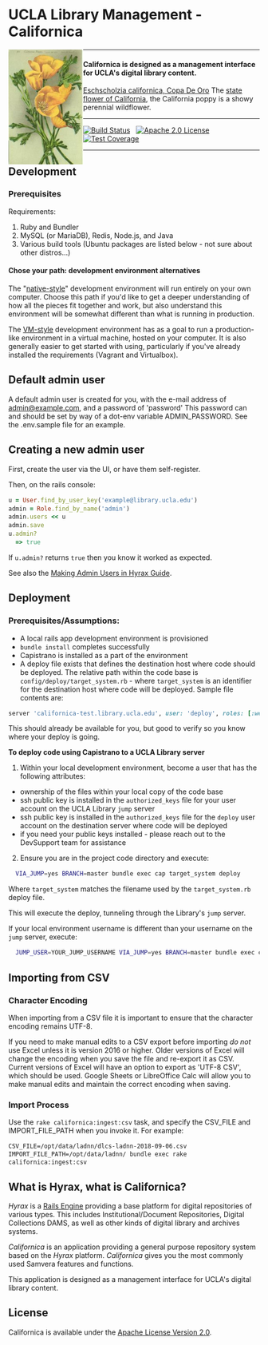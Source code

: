 # UCLA Library Management - Californica

<img align="left" width="150" src="app/assets/images/CalifornicaPoppy.jpeg">

---

#### Californica is designed as a management interface for UCLA's digital library content.  

[Eschscholzia californica, Copa De Oro](https://en.wikipedia.org/wiki/Eschscholzia_californica) The [state flower of California](http://www.parks.ca.gov/?page_id=627), the California poppy is a showy perennial wildflower.

---

[![Build Status](https://travis-ci.org/UCLALibrary/californica.svg?branch=master)](https://travis-ci.org/UCLALibrary/californica) &nbsp; [![Apache 2.0 License](http://img.shields.io/badge/APACHE2-license-blue.svg)](./LICENSE) &nbsp;  [![Test Coverage](https://coveralls.io/repos/github/UCLALibrary/californica/badge.svg?branch=master)](https://coveralls.io/github/UCLALibrary/californica?branch=master)

---

## Development

### Prerequisites

Requirements:
1. Ruby and Bundler
1. MySQL (or MariaDB), Redis, Node.js, and Java
1. Various build tools (Ubuntu packages are listed below - not sure about other
   distros...)

#### Chose your path: development environment alternatives

The "[native-style](https://github.com/UCLALibrary/amalgamated-samvera/wiki/Setting-up-a-Californica-development-environment,-%22native%22-style)" development environment will run entirely on your own computer. Choose this path if you'd like to get a deeper understanding of how all the pieces fit together and work, but also understand this environment will be somewhat different than what is running in production.

The [VM-style](https://github.com/UCLALibrary/amalgamated-samvera/wiki/Setting-up-a-Californica-development-environment,-VM-style) development environment has as a goal to run a production-like environment in a virtual machine, hosted on your computer. It is also generally easier to get started with using, particularly if you've already installed the requirements (Vagrant and Virtualbox).

## Default admin user
A default admin user is created for you, with the e-mail address of admin@example.com, and a password of 'password' This password can and should be set by way of a dot-env variable ADMIN_PASSWORD. See the .env.sample file for an example.

## Creating a new admin user
First, create the user via the UI, or have them self-register.  

Then, on the rails console:
```ruby
u = User.find_by_user_key('example@library.ucla.edu')
admin = Role.find_by_name('admin')
admin.users << u
admin.save
u.admin?
  => true
```

If `u.admin?` returns `true` then you know it worked as expected.

See also the [Making Admin Users in Hyrax Guide](https://github.com/samvera/hyrax/wiki/Making-Admin-Users-in-Hyrax).

## Deployment

### Prerequisites/Assumptions:

* A local rails app development environment is provisioned
* `bundle install` completes successfully
* Capistrano is installed as a part of the environment
* A deploy file exists that defines the destination host where code should be deployed. The relative path within the code base is `config/deploy/target_system.rb` - where `target_system` is an identifier for the destination host where code will be deployed. Sample file contents are:
```ruby
server 'californica-test.library.ucla.edu', user: 'deploy', roles: [:web, :app, :db]
```
This should already be available for you, but good to verify so you know where your deploy is going.

**To deploy code using Capistrano to a UCLA Library server**

1. Within your local development environment, become a user that has the following attributes:
 * ownership of the files within your local copy of the code base
 * ssh public key is installed in the `authorized_keys` file for your user account on the UCLA Library `jump` server
 * ssh public key is installed in the `authorized_keys` file for the `deploy` user account on the destination server where code will be deployed
 * if you need your public keys installed - please reach out to the DevSupport team for assistance
2. Ensure you are in the project code directory and execute:
```bash
  VIA_JUMP=yes BRANCH=master bundle exec cap target_system deploy
```
  Where `target_system` matches the filename used by the `target_system.rb` deploy file.

  This will execute the deploy, tunneling through the Library's `jump` server.

  If your local environment username is different than your username on the `jump` server, execute:
```bash
  JUMP_USER=YOUR_JUMP_USERNAME VIA_JUMP=yes BRANCH=master bundle exec cap target_system deploy
```

Importing from CSV
------------------

### Character Encoding
When importing from a CSV file it is important to ensure that the character encoding
remains UTF-8.

If you need to make manual edits to a CSV export before importing *do not* use Excel
unless it is version 2016 or higher. Older versions of Excel will change the encoding when you save the
file and re-export it as CSV. Current versions of Excel will have an option to export as 'UTF-8 CSV', which
should be used. Google Sheets or LibreOffice Calc will allow you to make manual edits and maintain the
correct encoding when saving.

### Import Process
Use the `rake californica:ingest:csv` task, and specify the CSV_FILE and IMPORT_FILE_PATH when you invoke it. For example:
```
CSV_FILE=/opt/data/ladnn/dlcs-ladnn-2018-09-06.csv IMPORT_FILE_PATH=/opt/data/ladnn/ bundle exec rake californica:ingest:csv
```

What is Hyrax, what is Californica?
---

_Hyrax_ is a [Rails Engine](http://guides.rubyonrails.org/engines.html#what-are-engines-questionmark)
providing a base platform for digital repositories of various types. This includes Institutional/Document
Repositories, Digital Collections DAMS, as well as other kinds of digital library and archives systems.

_Californica_ is an application providing a general purpose repository system based on the _Hyrax_ platform.
_Californica_ gives you the most commonly used Samvera features and functions.

This application is designed as a management interface for UCLA's digital library content.

License
---

Californica is available under the [Apache License Version 2.0](./LICENSE).
